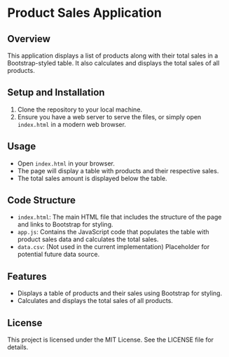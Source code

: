 # Product Sales Application

## Overview

This application displays a list of products along with their total sales in a Bootstrap-styled table. It also calculates and displays the total sales of all products.

## Setup and Installation

1. Clone the repository to your local machine.
2. Ensure you have a web server to serve the files, or simply open `index.html` in a modern web browser.

## Usage

- Open `index.html` in your browser.
- The page will display a table with products and their respective sales.
- The total sales amount is displayed below the table.

## Code Structure

- `index.html`: The main HTML file that includes the structure of the page and links to Bootstrap for styling.
- `app.js`: Contains the JavaScript code that populates the table with product sales data and calculates the total sales.
- `data.csv`: (Not used in the current implementation) Placeholder for potential future data source.

## Features

- Displays a table of products and their sales using Bootstrap for styling.
- Calculates and displays the total sales of all products.

## License

This project is licensed under the MIT License. See the LICENSE file for details.
